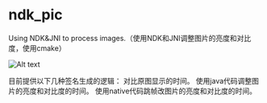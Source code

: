 # ndk_pic
Using NDK&amp;JNI to process images.（使用NDK和JNI调整图片的亮度和对比度，使用cmake）

![Alt text](https://github.com/xuningjack/ndk_pic/raw/master/images/1.png)   

目前提供以下几种签名生成的逻辑：
对比原图显示的时间。
使用java代码调整图片的亮度和对比度的时间。
使用native代码跳帧改图片的亮度和对比度的时间。
